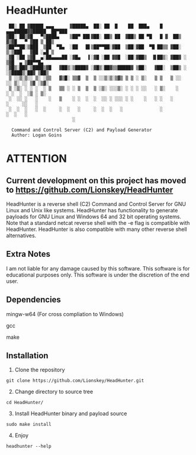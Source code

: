 # HeadHunter
```
 ██░ ██ ▓█████ ▄▄▄      ▓█████▄  ██░ ██  █    ██  ███▄    █ ▄▄▄█████▓▓█████  ██▀███
▓██░ ██▒▓█   ▀▒████▄    ▒██▀ ██▌▓██░ ██▒ ██  ▓██▒ ██ ▀█   █ ▓  ██▒ ▓▒▓█   ▀ ▓██ ▒ ██▒
▒██▀▀██░▒███  ▒██  ▀█▄  ░██   █▌▒██▀▀██░▓██  ▒██░▓██  ▀█ ██▒▒ ▓██░ ▒░▒███   ▓██ ░▄█ ▒
░▓█ ░██ ▒▓█  ▄░██▄▄▄▄██ ░▓█▄   ▌░▓█ ░██ ▓▓█  ░██░▓██▒  ▐▌██▒░ ▓██▓ ░ ▒▓█  ▄ ▒██▀▀█▄
░▓█▒░██▓░▒████▒▓█   ▓██▒░▒████▓ ░▓█▒░██▓▒▒█████▓ ▒██░   ▓██░  ▒██▒ ░ ░▒████▒░██▓ ▒██▒
 ▒ ░░▒░▒░░ ▒░ ░▒▒   ▓▒█░ ▒▒▓  ▒  ▒ ░░▒░▒░▒▓▒ ▒ ▒ ░ ▒░   ▒ ▒   ▒ ░░   ░░ ▒░ ░░ ▒▓ ░▒▓░
 ▒ ░▒░ ░ ░ ░  ░ ▒   ▒▒ ░ ░ ▒  ▒  ▒ ░▒░ ░░░▒░ ░ ░ ░ ░░   ░ ▒░    ░     ░ ░  ░  ░▒ ░ ▒░
 ░  ░░ ░   ░    ░   ▒    ░ ░  ░  ░  ░░ ░ ░░░ ░ ░    ░   ░ ░   ░         ░     ░░   ░
 ░  ░  ░   ░  ░     ░  ░   ░     ░  ░  ░   ░              ░             ░  ░   ░
                         ░

  Command and Control Server (C2) and Payload Generator
  Author: Logan Goins

```

# ATTENTION
## Current development on this project has moved to https://github.com/Lionskey/HeadHunter


HeadHunter is a reverse shell (C2) Command and Control Server for GNU Linux and Unix like systems. 
HeadHunter has functionality to generate payloads for GNU Linux and Windows 64
and 32 bit operating systems. Note that a standard netcat reverse shell with the
-e flag is compatible with HeadHunter. HeadHunter is also compatible with many other reverse shell alternatives. 

## Extra Notes

I am not liable for any damage caused by this software. This software is for educational purposes only. This software is under the discretion of the end user.

## Dependencies
mingw-w64 (For cross compliation to Windows)

gcc

make

## Installation 

1. Clone the repository
``` 
git clone https://github.com/Lionskey/HeadHunter.git
```

2. Change directory to source tree
``` 
cd HeadHunter/
```

3. Install HeadHunter binary and payload source
```
sudo make install
```

4. Enjoy
``` 
headhunter --help
``` 
